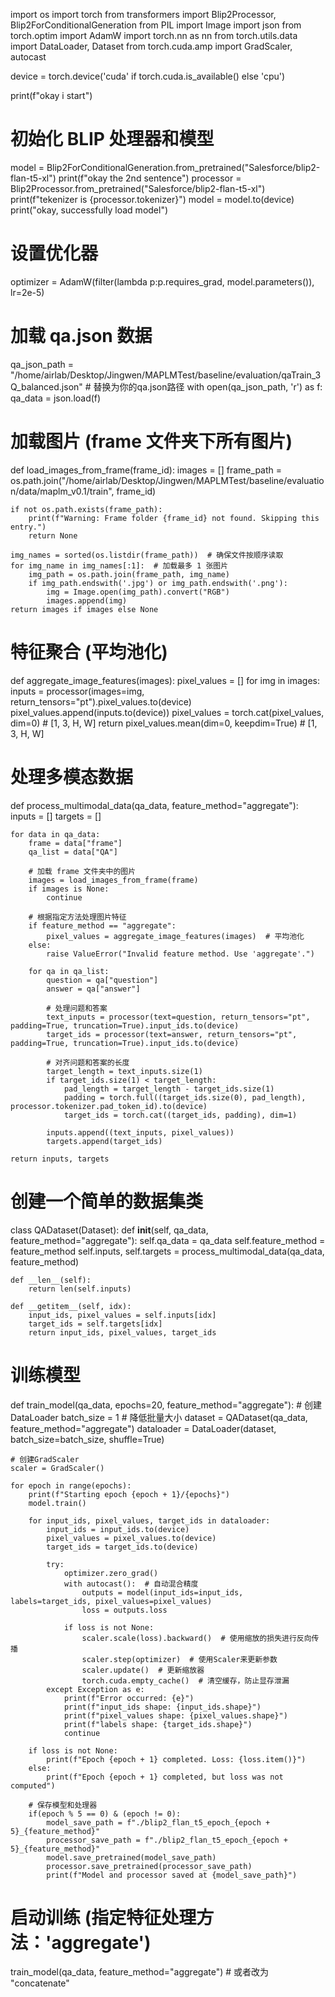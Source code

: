 import os
import torch
from transformers import Blip2Processor, Blip2ForConditionalGeneration
from PIL import Image
import json
from torch.optim import AdamW
import torch.nn as nn
from torch.utils.data import DataLoader, Dataset
from torch.cuda.amp import GradScaler, autocast

device = torch.device('cuda' if torch.cuda.is_available() else 'cpu')

print(f"okay i start")
# 初始化 BLIP 处理器和模型
model = Blip2ForConditionalGeneration.from_pretrained("Salesforce/blip2-flan-t5-xl")
print(f"okay the 2nd sentence")
processor = Blip2Processor.from_pretrained("Salesforce/blip2-flan-t5-xl")
print(f"tekenizer is {processor.tokenizer}")
model = model.to(device)
print("okay, successfully load model")
# 设置优化器
optimizer = AdamW(filter(lambda p:p.requires_grad, model.parameters()), lr=2e-5)

# 加载 qa.json 数据
qa_json_path = "/home/airlab/Desktop/Jingwen/MAPLMTest/baseline/evaluation/qaTrain_3Q_balanced.json"  # 替换为你的qa.json路径
with open(qa_json_path, 'r') as f:
    qa_data = json.load(f)

# 加载图片 (frame 文件夹下所有图片)
def load_images_from_frame(frame_id):
    images = []
    frame_path = os.path.join("/home/airlab/Desktop/Jingwen/MAPLMTest/baseline/evaluation/data/maplm_v0.1/train", frame_id)

    if not os.path.exists(frame_path):
        print(f"Warning: Frame folder {frame_id} not found. Skipping this entry.")
        return None

    img_names = sorted(os.listdir(frame_path))  # 确保文件按顺序读取
    for img_name in img_names[:1]:  # 加载最多 1 张图片
        img_path = os.path.join(frame_path, img_name)
        if img_path.endswith('.jpg') or img_path.endswith('.png'):
            img = Image.open(img_path).convert("RGB")
            images.append(img)
    return images if images else None

# 特征聚合 (平均池化)
def aggregate_image_features(images):
    pixel_values = []
    for img in images:
        inputs = processor(images=img, return_tensors="pt").pixel_values.to(device)
        pixel_values.append(inputs.to(device))
    pixel_values = torch.cat(pixel_values, dim=0)  # [1, 3, H, W]
    return pixel_values.mean(dim=0, keepdim=True)  # [1, 3, H, W]

# 处理多模态数据
def process_multimodal_data(qa_data, feature_method="aggregate"):
    inputs = []
    targets = []

    for data in qa_data:
        frame = data["frame"]
        qa_list = data["QA"]

        # 加载 frame 文件夹中的图片
        images = load_images_from_frame(frame)
        if images is None:
            continue

        # 根据指定方法处理图片特征
        if feature_method == "aggregate":
            pixel_values = aggregate_image_features(images)  # 平均池化
        else:
            raise ValueError("Invalid feature method. Use 'aggregate'.")

        for qa in qa_list:
            question = qa["question"]
            answer = qa["answer"]

            # 处理问题和答案
            text_inputs = processor(text=question, return_tensors="pt", padding=True, truncation=True).input_ids.to(device)
            target_ids = processor(text=answer, return_tensors="pt", padding=True, truncation=True).input_ids.to(device)

            # 对齐问题和答案的长度
            target_length = text_inputs.size(1)
            if target_ids.size(1) < target_length:
                pad_length = target_length - target_ids.size(1)
                padding = torch.full((target_ids.size(0), pad_length), processor.tokenizer.pad_token_id).to(device)
                target_ids = torch.cat((target_ids, padding), dim=1)

            inputs.append((text_inputs, pixel_values))
            targets.append(target_ids)

    return inputs, targets

# 创建一个简单的数据集类
class QADataset(Dataset):
    def __init__(self, qa_data, feature_method="aggregate"):
        self.qa_data = qa_data
        self.feature_method = feature_method
        self.inputs, self.targets = process_multimodal_data(qa_data, feature_method)

    def __len__(self):
        return len(self.inputs)

    def __getitem__(self, idx):
        input_ids, pixel_values = self.inputs[idx]
        target_ids = self.targets[idx]
        return input_ids, pixel_values, target_ids

# 训练模型
def train_model(qa_data, epochs=20, feature_method="aggregate"):
    # 创建DataLoader
    batch_size = 1  # 降低批量大小
    dataset = QADataset(qa_data, feature_method="aggregate")
    dataloader = DataLoader(dataset, batch_size=batch_size, shuffle=True)

    # 创建GradScaler
    scaler = GradScaler()

    for epoch in range(epochs):
        print(f"Starting epoch {epoch + 1}/{epochs}")
        model.train()

        for input_ids, pixel_values, target_ids in dataloader:
            input_ids = input_ids.to(device)
            pixel_values = pixel_values.to(device)
            target_ids = target_ids.to(device)

            try:
                optimizer.zero_grad()
                with autocast():  # 自动混合精度
                    outputs = model(input_ids=input_ids, labels=target_ids, pixel_values=pixel_values)
                    loss = outputs.loss

                if loss is not None:
                    scaler.scale(loss).backward()  # 使用缩放的损失进行反向传播
                    scaler.step(optimizer)  # 使用Scaler来更新参数
                    scaler.update()  # 更新缩放器
                    torch.cuda.empty_cache()  # 清空缓存，防止显存泄漏
            except Exception as e:
                print(f"Error occurred: {e}")
                print(f"input_ids shape: {input_ids.shape}")
                print(f"pixel_values shape: {pixel_values.shape}")
                print(f"labels shape: {target_ids.shape}")
                continue

        if loss is not None:
            print(f"Epoch {epoch + 1} completed. Loss: {loss.item()}")
        else:
            print(f"Epoch {epoch + 1} completed, but loss was not computed")

        # 保存模型和处理器
        if(epoch % 5 == 0) & (epoch != 0):
            model_save_path = f"./blip2_flan_t5_epoch_{epoch + 5}_{feature_method}"
            processor_save_path = f"./blip2_flan_t5_epoch_{epoch + 5}_{feature_method}"
            model.save_pretrained(model_save_path)
            processor.save_pretrained(processor_save_path)
            print(f"Model and processor saved at {model_save_path}")

# 启动训练 (指定特征处理方法：'aggregate')
train_model(qa_data, feature_method="aggregate")  # 或者改为 "concatenate"
